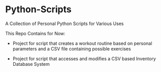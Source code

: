 # Python-Scripts
A Collection of Personal Python Scripts for Various Uses

This Repo Contains for Now:

- Project for script that creates a workout routine based on personal parameters and a CSV file containing possible exercises

- Project for script that accesses and modifies a CSV based Inventory Database System
